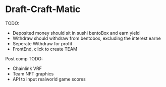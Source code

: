 # Draft-Craft-Matic

TODO:
  - Deposited money should sit in sushi bentoBox and earn yield
  - Withdraw should withdraw from bentobox, excluding the interest earne
  - Seperate Withdraw for profit
  - FrontEnd, click to create TEAM 

Post comp TODO: 
  - Chainlink VRF
  - Team NFT graphics
  - API to input realworld game scores
